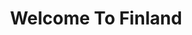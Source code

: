 ---
layout: home
title: Welcome To Finland
excerpt: The Land of Make-Believe!
header: 
    overlay_image: /assets/images/Kite2.jpeg
    overlay_filter: linear-gradient(rgba(10, 251, 255, 0.5), rgba(255, 56, 222, 0.5))
    actions:
        - label: "Learn More"
          url: /about 
    
---
